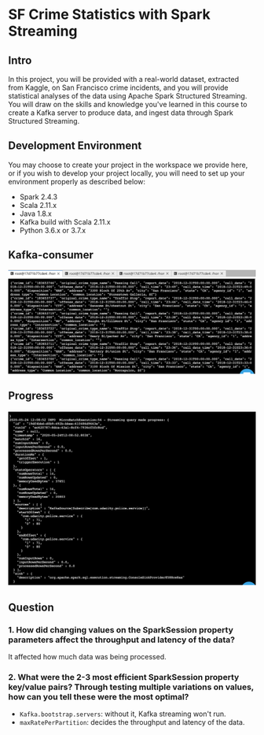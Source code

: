 # SF Crime Statistics with Spark Streaming

## Intro

In this project, you will be provided with a real-world dataset, extracted from Kaggle, on San Francisco crime incidents, and you will provide statistical analyses of the data using Apache Spark Structured Streaming. You will draw on the skills and knowledge you've learned in this course to create a Kafka server to produce data, and ingest data through Spark Structured Streaming.

## Development Environment

You may choose to create your project in the workspace we provide here, or if you wish to develop your project locally, you will need to set up your environment properly as described below:

- Spark 2.4.3
- Scala 2.11.x
- Java 1.8.x
- Kafka build with Scala 2.11.x
- Python 3.6.x or 3.7.x

## Kafka-consumer

![consumer](https://github.com/yl2982/SF-Crime-Statistics-with-Spark-Streaming/blob/master/screenshots/1.png?raw=True)

## Progress

![progress](https://github.com/yl2982/SF-Crime-Statistics-with-Spark-Streaming/blob/master/screenshots/2.png?raw=True)

## Question

### 1. How did changing values on the SparkSession property parameters affect the throughput and latency of the data?
It affected how much data was being processed.

### 2. What were the 2-3 most efficient SparkSession property key/value pairs? Through testing multiple variations on values, how can you tell these were the most optimal?
- `Kafka.bootstrap.servers`: without it, Kafka streaming won't run.
- `maxRatePerPartition`: decides the throughput and latency of the data.



